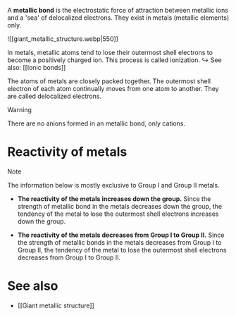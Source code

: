 A **metallic bond** is the electrostatic force of attraction between metallic ions and a 'sea' of delocalized electrons. They exist in metals (metallic elements) only.

![[giant_metallic_structure.webp|550]]

In metals, metallic atoms tend to lose their outermost shell electrons to become a positively charged ion. This process is called <span class="hi-blue">ionization</span>.
↪ See also: [[Ionic bonds]]

The atoms of metals are closely packed together. The outermost shell electron of each atom continually moves from one atom to another. They are called delocalized electrons.

> [!warning]
> There are no anions formed in an metallic bond, only cations.

# Reactivity of metals
> [!note]
> The information below is mostly exclusive to Group I and Group II metals.

- **The reactivity of the metals increases down the group.**
  Since the strength of metallic bond in the metals decreases down the group, the tendency of the metal to lose the outermost shell electrons increases down the group.

- **The reactivity of the metals decreases from Group I to Group II.**
  Since the strength of metallic bonds in the metals decreases from Group I to Group II, the tendency of the metal to lose the outermost shell electrons decreases from Group I to Group II.

# See also
- [[Giant metallic structure]]
